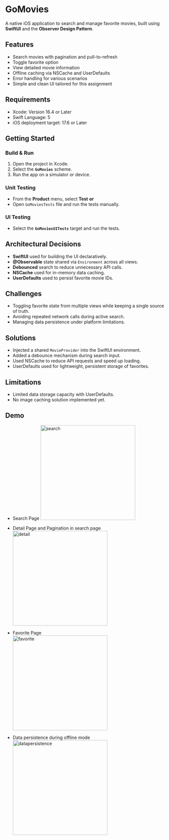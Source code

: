 # GoMovies
A native iOS application to search and manage favorite movies, built using **SwiftUI** and the **Observer Design Pattern**.

## Features
 - Search movies with pagination and pull-to-refresh
 - Toggle favorite option
 - View detailed movie information
 - Offline caching via NSCache and UserDefaults
 - Error handling for various scenarios
 - Simple and clean UI tailored for this assignment
 
## Requirements
 - Xcode: Version 16.4 or Later
 - Swift Language: 5
 - iOS deployment target: 17.6 or Later
 
 
## Getting Started

### Build & Run
1. Open the project in Xcode.
2. Select the **`GoMovies`** scheme.
3. Run the app on a simulator or device.

### Unit Testing
* From the **Product** menu, select **Test**
  **or**
* Open `GoMoviesTests` file and run the tests manually.

### UI Testing
* Select the **`GoMoviesUITests`** target and run the tests.


## Architectural Decisions

* **SwiftUI** used for building the UI declaratively.
* **@Observable** state shared via `Environment` across all views.
* **Debounced** search to reduce unnecessary API calls.
* **NSCache** used for in-memory data caching.
* **UserDefaults** used to persist favorite movie IDs.

## Challenges

* Toggling favorite state from multiple views while keeping a single source of truth.
* Avoiding repeated network calls during active search.
* Managing data persistence under platform limitations.

## Solutions

* Injected a shared `MovieProvider` into the SwiftUI environment.
* Added a debounce mechanism during search input.
* Used NSCache to reduce API requests and speed up loading.
* UserDefaults used for lightweight, persistent storage of favorites.

## Limitations

* Limited data storage capacity with UserDefaults.
* No image caching solution implemented yet.
    
## Demo    
 - Search Page
    <img src="https://github.com/ashishkarna7/GoMovies/blob/main/GoMovies/Examples-Gif/search.gif" alt="search" width="300" />
 
 - Detail Page and Pagination in search page
   <img src="https://github.com/ashishkarna7/GoMovies/blob/main/GoMovies/Examples-Gif/detail.gif" alt="detail" width="300" />
 
 - Favorite Page   
    <img src="https://github.com/ashishkarna7/GoMovies/blob/main/GoMovies/Examples-Gif/favorite.gif" alt="favorite" width="300" />
 
 - Data persistence during offline mode
    <img src="https://github.com/ashishkarna7/GoMovies/blob/main/GoMovies/Examples-Gif/datapersistence.gif" alt="datapersistence" width="300" />
 
    
    
